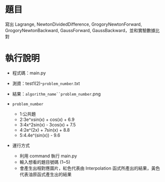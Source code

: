 # 題目
寫出 Lagrange, NewtonDividedDifference, GrogoryNewtonForward, GrogoryNewtonBackward, GaussForward, GaussBackward，並和實驗數據比對

# 執行說明
* 程式碼：main.py
* 測資：test1(2)-`problem_number`.txt
* 結果：`algorithm_name``problem_number`.png
* `problem_number`
    * 1:公共題
    * 2:3e^xsin(x) + cos(x) + 6.9
    * 3:4x^2sin(x) - 3cos(x) + 7.5
    * 4:2e^(2x) + 7sin(x) + 8.8
    * 5:4.4e^(sin(x)) - 9.6

* 運行方式
    * 利用 command 執行 main.py
    * 輸入想看的題目號碼 (1~5)
    * 會產生出相對應圖片，紅色代表由 Interpolation 函式所產出的結果，黃色代表油原函式產生出的結果